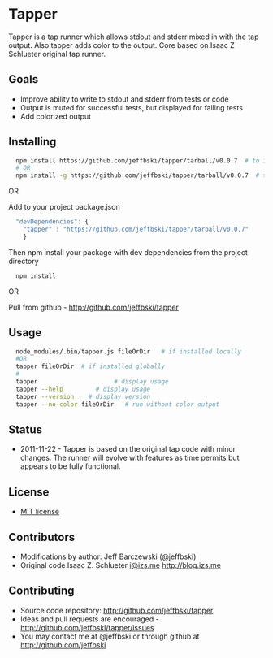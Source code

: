# Tapper

Tapper is a tap runner which allows stdout and stderr mixed in with the tap output. Also tapper adds color to the output. Core based on Isaac Z Schlueter original tap runner.


## Goals

 - Improve ability to write to stdout and stderr from tests or code
 - Output is muted for successful tests, but displayed for failing tests
 - Add colorized output


## Installing

```bash
  npm install https://github.com/jeffbski/tapper/tarball/v0.0.7  # to install locally
  # OR
  npm install -g https://github.com/jeffbski/tapper/tarball/v0.0.7  # to install globally
```    

OR 

Add to your project package.json

```javascript
  "devDependencies": {
    "tapper" : "https://github.com/jeffbski/tapper/tarball/v0.0.7"
    }
```

Then npm install your package with dev dependencies from the project directory 

```bash
  npm install
```

OR 
   
Pull from github - http://github.com/jeffbski/tapper

## Usage

```bash
  node_modules/.bin/tapper.js fileOrDir   # if installed locally
  #OR
  tapper fileOrDir  # if installed globally
  #
  tapper                     # display usage
  tapper --help         # display usage
  tapper --version    # display version
  tapper --no-color fileOrDir   # run without color output
```  

## Status

 - 2011-11-22 - Tapper is based on the original tap code with minor changes. The runner will evolve with features as time permits but appears to be fully functional.

## License

 - [MIT license](http://github.com/jeffbski/tapper/raw/master/LICENSE)

## Contributors

 - Modifications by author: Jeff Barczewski (@jeffbski)
 - Original code Isaac Z. Schlueter <i@izs.me> http://blog.izs.me

## Contributing

 - Source code repository: http://github.com/jeffbski/tapper
 - Ideas and pull requests are encouraged  - http://github.com/jeffbski/tapper/issues
 - You may contact me at @jeffbski or through github at http://github.com/jeffbski
